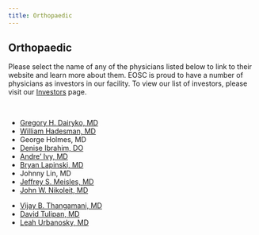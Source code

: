 ```yaml
---
title: Orthopaedic
---
```


<section id="content">
	<div class="container_24">
		<div class="grid_24">
			<div class="wrapper">
				<div class="grid_17 alpha rt-ident-bot-1">
					<div class="rt-inner-ident-3">
						<h2 class="ident-bot-3">Orthopaedic</h2>
						<div class="line ident-bot-13"></div>
						<div class="wrapper ident-bot-5">
							<p>Please select the name of any of the physicians listed below to link to their website and  learn more about them. EOSC is proud to have a number of physicians as investors in our facility. To view our list of investors, please visit our <a href="/patients/investors">Investors</a> page.</p>
							<p>&nbsp;</p>
							<div class="grid_8 alpha rt-ident-bot-2">
								<div class="wrapper ident-bot-15"></div>
								<ul class="list-2">
									<li><a href="http://www.mmortho.com/?Gregory_H._Dairyko=.&@@@@=12" target="_blank">Gregory H. Dairyko, MD</a></li>
									<li><a href="http://www.drhadesman.com" target="_blank">William Hadesman, MD</a></li>
                                    <li>George Holmes, MD</li>
									<li><a href="http://doctors.advocatehealth.com/i/denise-t-ibrahim-lemont-pediatric-orthopedic-surgery" target="_blank">Denise Ibrahim, DO</a></li>
									<li><a href="http://www.dupagemedicalgroup.com/our-physicians/Andre-D-Ivy/" target="_blank">Andre’ Ivy, MD</a></li>
									<li><a href="http://doctors.advocatehealth.com/p/bryan-w-lapinski-downers-grove-orthopedic-surgery" target="_blank">Bryan Lapinski, MD</a></li>
                                    <li>Johnny Lin, MD</li>
									<li><a href="http://www.orthopedicspecialists.net/meisles.html" target="_blank">Jeffrey S. Meisles, MD</a></li>
									<li><a href="http://www.elmortho.com/john-w-nikoleit.html" target="_blank">John W. Nikoleit, MD</a></li>
								</ul>
							</div>
							<div class="grid_8 omega">
								<div class="wrapper ident-bot-15"></div>
								<ul class="list-2">
									<li><a href="http://www.mmortho.com/?@@@@=25" target="_blank">Vijay B. Thangamani, MD</a></li>
									<li><a href="http://www.mmortho.com/?David_J._Tulipan=.&@@@@=27" target="_blank">David Tulipan, MD</a></li>
									<li><a href="http://www.hinsdale-orthopaedics.com/staff/leah-r-urbanosky-m-d/" target="_blank">Leah Urbanosky, MD</a></li>
								</ul>
							</div>
						</div>
					</div>
				</div>